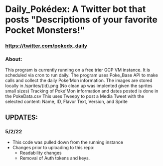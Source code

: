 # Daily_Pokédex: A Twitter bot that posts "Descriptions of your favorite Pocket Monsters!"
### https://twitter.com/pokedx_daily

### About: 
This program is currently running on a free trier GCP VM instance. It is scheduled via cron to run daily.
The program uses Poke_Base API to make calls and collect the daily Poke'Mon information. 
The images are stored locally in /sprites/{id}.png (No clean up was implented given the sprites small sizes)
Tracking of Poke'Mon information and dates posted is done in the PokeData.csv
This uses Tweepy to post a Media Tweet with the selected content: Name, ID, Flavor Text, Version, and Sprite


## UPDATES:
### 5/2/22
- This code was pulled down from the running instance
- Changes prior to uploading to this repo:
    - Readability changes
    - Removal of Auth tokens and keys. 

